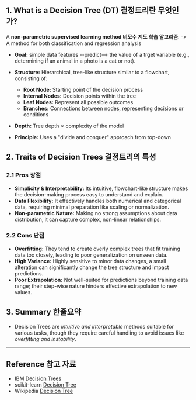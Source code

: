 ## 1. What is a Decision Tree (DT) 결정트리란 무엇인가?

A  **non-parametric supervised learning method 비모수 지도 학습 알고리즘**.
-> A method for both classification and regression analysis

* **Goal:** simple data features --predict--> the value of a trget variable (e.g., determining if an animal in a photo is a cat or not).
* **Structure:** Hierarchical, tree-like structure similar to a flowchart, consisting of:

  * **Root Node:** Starting point of the decision process
  * **Internal Nodes:** Decision points within the tree
  * **Leaf Nodes:** Represent all possible outcomes
  * **Branches:** Connections between nodes, representing decisions or conditions
* **Depth:** Tree depth ∝ complexity of the model
* **Principle:** Uses a "divide and conquer" approach from top-down

## 2. Traits of Decision Trees 결정트리의 특성

### 2.1 Pros 장점

* **Simplicity & Interpretability:** Its intuitive, flowchart-like structure makes the decision-making process easy to understand and explain.
* **Data Flexibility:** It effectively handles both numerical and categorical data, requiring minimal preparation like scaling or normalization.
* **Non-parametric Nature:** Making no strong assumptions about data distribution, it can capture complex, non-linear relationships.

### 2.2 Cons 단점

* **Overfitting:** They tend to create overly complex trees that fit training data too closely, leading to poor generalization on unseen data.
* **High Variance:** Highly sensitive to minor data changes, a small alteration can significantly change the tree structure and impact predictions.
* **Poor Extrapolation:** Not well-suited for predictions beyond training data range; their step-wise nature hinders effective extrapolation to new values.

## 3. Summary 한줄요약

* Decision Trees are *intuitive and interpretable* methods suitable for various tasks, though they require careful handling to avoid issues like *overfitting and instability*.
---

## Reference 참고 자료

* IBM [Decision Trees](https://www.ibm.com/think/topics/decision-trees)
* scikit-learn [Decision Tree](https://scikit-learn.org/stable/modules/tree.html)
* Wikipedia [Decision Tree](https://en.wikipedia.org/wiki/Decision_tree)
